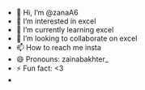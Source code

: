 - 👋 Hi, I’m @zanaA6
- 👀 I’m interested in excel
- 🌱 I’m currently learning excel
- 💞️ I’m looking to collaborate on excel
- 📫 How to reach me insta
- 😄 Pronouns: zainabakhter_
- ⚡ Fun fact: <3
- 

<!---
zanaA6/zanaA6 is a ✨ special ✨ repository because its `README.md` (this file) appears on your GitHub profile.
You can click the Preview link to take a look at your changes.
--->
